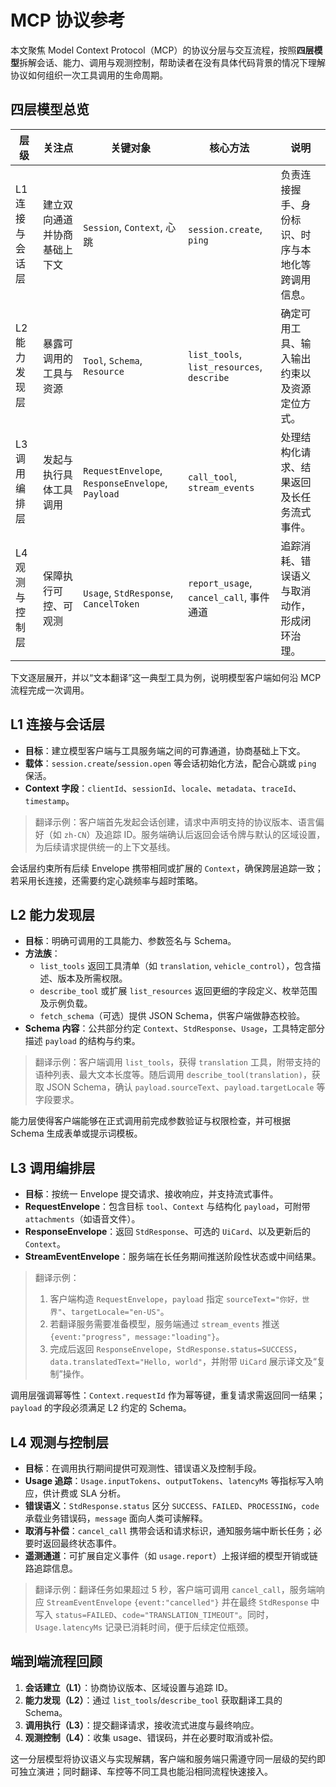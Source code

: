 # MCP 协议参考

本文聚焦 Model Context Protocol（MCP）的协议分层与交互流程，按照**四层模型**拆解会话、能力、调用与观测控制，帮助读者在没有具体代码背景的情况下理解协议如何组织一次工具调用的生命周期。

## 四层模型总览

| 层级 | 关注点 | 关键对象 | 核心方法 | 说明 |
| --- | --- | --- | --- | --- |
| L1 连接与会话层 | 建立双向通道并协商基础上下文 | `Session`, `Context`, 心跳 | `session.create`, `ping` | 负责连接握手、身份标识、时序与本地化等跨调用信息。 |
| L2 能力发现层 | 暴露可调用的工具与资源 | `Tool`, `Schema`, `Resource` | `list_tools`, `list_resources`, `describe` | 确定可用工具、输入输出约束以及资源定位方式。 |
| L3 调用编排层 | 发起与执行具体工具调用 | `RequestEnvelope`, `ResponseEnvelope`, `Payload` | `call_tool`, `stream_events` | 处理结构化请求、结果返回及长任务流式事件。 |
| L4 观测与控制层 | 保障执行可控、可观测 | `Usage`, `StdResponse`, `CancelToken` | `report_usage`, `cancel_call`, 事件通道 | 追踪消耗、错误语义与取消动作，形成闭环治理。 |

下文逐层展开，并以“文本翻译”这一典型工具为例，说明模型客户端如何沿 MCP 流程完成一次调用。

## L1 连接与会话层

- **目标**：建立模型客户端与工具服务端之间的可靠通道，协商基础上下文。
- **载体**：`session.create`/`session.open` 等会话初始化方法，配合心跳或 `ping` 保活。
- **Context 字段**：`clientId`、`sessionId`、`locale`、`metadata`、`traceId`、`timestamp`。

> 翻译示例：客户端首先发起会话创建，请求中声明支持的协议版本、语言偏好（如 `zh-CN`）及追踪 ID。服务端确认后返回会话令牌与默认的区域设置，为后续请求提供统一的上下文基线。

会话层约束所有后续 Envelope 携带相同或扩展的 `Context`，确保跨层追踪一致；若采用长连接，还需要约定心跳频率与超时策略。

## L2 能力发现层

- **目标**：明确可调用的工具能力、参数签名与 Schema。
- **方法族**：
  - `list_tools` 返回工具清单（如 `translation`, `vehicle_control`），包含描述、版本及所需权限。
  - `describe_tool` 或扩展 `list_resources` 返回更细的字段定义、枚举范围及示例负载。
  - `fetch_schema`（可选）提供 JSON Schema，供客户端做静态校验。
- **Schema 内容**：公共部分约定 `Context`、`StdResponse`、`Usage`，工具特定部分描述 `payload` 的结构与约束。

> 翻译示例：客户端调用 `list_tools`，获得 `translation` 工具，附带支持的语种列表、最大文本长度等。随后调用 `describe_tool(translation)`，获取 JSON Schema，确认 `payload.sourceText`、`payload.targetLocale` 等字段要求。

能力层使得客户端能够在正式调用前完成参数验证与权限检查，并可根据 Schema 生成表单或提示词模板。

## L3 调用编排层

- **目标**：按统一 Envelope 提交请求、接收响应，并支持流式事件。
- **RequestEnvelope**：包含目标 `tool`、`Context` 与结构化 `payload`，可附带 `attachments`（如语音文件）。
- **ResponseEnvelope**：返回 `StdResponse`、可选的 `UiCard`、以及更新后的 `Context`。
- **StreamEventEnvelope**：服务端在长任务期间推送阶段性状态或中间结果。

> 翻译示例：
> 1. 客户端构造 `RequestEnvelope`，`payload` 指定 `sourceText="你好，世界"`、`targetLocale="en-US"`。
> 2. 若翻译服务需要准备模型，服务端通过 `stream_events` 推送 `{event:"progress", message:"loading"}`。
> 3. 完成后返回 `ResponseEnvelope`，`StdResponse.status=SUCCESS`，`data.translatedText="Hello, world"`，并附带 `UiCard` 展示译文及“复制”操作。

调用层强调幂等性：`Context.requestId` 作为幂等键，重复请求需返回同一结果；`payload` 的字段必须满足 L2 约定的 Schema。

## L4 观测与控制层

- **目标**：在调用执行期间提供可观测性、错误语义及控制手段。
- **Usage 追踪**：`Usage.inputTokens`、`outputTokens`、`latencyMs` 等指标写入响应，供计费或 SLA 分析。
- **错误语义**：`StdResponse.status` 区分 `SUCCESS`、`FAILED`、`PROCESSING`，`code` 承载业务错误码，`message` 面向人类可读解释。
- **取消与补偿**：`cancel_call` 携带会话和请求标识，通知服务端中断长任务；必要时返回最终状态事件。
- **遥测通道**：可扩展自定义事件（如 `usage.report`）上报详细的模型开销或链路追踪信息。

> 翻译示例：翻译任务如果超过 5 秒，客户端可调用 `cancel_call`，服务端响应 `StreamEventEnvelope` `{event:"cancelled"}` 并在最终 `StdResponse` 中写入 `status=FAILED`、`code="TRANSLATION_TIMEOUT"`。同时，`Usage.latencyMs` 记录已消耗时间，便于后续定位瓶颈。

## 端到端流程回顾

1. **会话建立（L1）**：协商协议版本、区域设置与追踪 ID。
2. **能力发现（L2）**：通过 `list_tools`/`describe_tool` 获取翻译工具的 Schema。
3. **调用执行（L3）**：提交翻译请求，接收流式进度与最终响应。
4. **观测控制（L4）**：收集 usage、错误码，并在必要时取消或补偿。

这一分层模型将协议语义与实现解耦，客户端和服务端只需遵守同一层级的契约即可独立演进；同时翻译、车控等不同工具也能沿相同流程快速接入。

